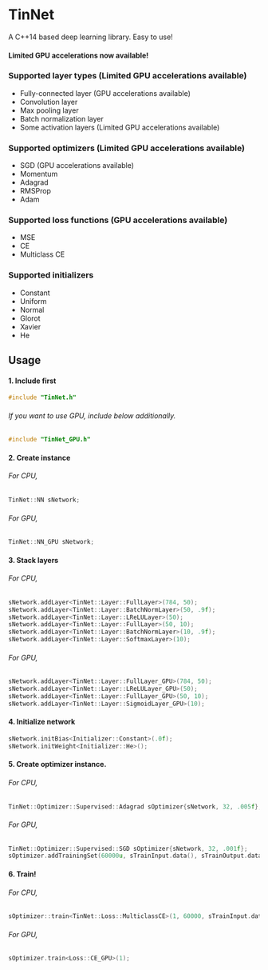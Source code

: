 # TinNet
A C++14 based deep learning library. Easy to use!

#### Limited GPU accelerations now available!

### Supported layer types (Limited GPU accelerations available)
* Fully-connected layer (GPU accelerations available)
* Convolution layer
* Max pooling layer
* Batch normalization layer
* Some activation layers (Limited GPU accelerations available)

### Supported optimizers (Limited GPU accelerations available)
* SGD (GPU accelerations available)
* Momentum
* Adagrad
* RMSProp
* Adam

### Supported loss functions (GPU accelerations available)
* MSE
* CE
* Multiclass CE

### Supported initializers
* Constant
* Uniform
* Normal
* Glorot
* Xavier
* He

## Usage
#### 1. Include first
```cpp
#include "TinNet.h"
```
###### If you want to use GPU, include below additionally.
```cpp
#include "TinNet_GPU.h"
```

#### 2. Create instance
###### For CPU,
```cpp
TinNet::NN sNetwork;
```
###### For GPU,
```cpp
TinNet::NN_GPU sNetwork;
```

#### 3. Stack layers
###### For CPU,
```cpp
sNetwork.addLayer<TinNet::Layer::FullLayer>(784, 50);
sNetwork.addLayer<TinNet::Layer::BatchNormLayer>(50, .9f);
sNetwork.addLayer<TinNet::Layer::LReLULayer>(50);
sNetwork.addLayer<TinNet::Layer::FullLayer>(50, 10);
sNetwork.addLayer<TinNet::Layer::BatchNormLayer>(10, .9f);
sNetwork.addLayer<TinNet::Layer::SoftmaxLayer>(10);
```
###### For GPU,
```cpp
sNetwork.addLayer<TinNet::Layer::FullLayer_GPU>(784, 50);
sNetwork.addLayer<TinNet::Layer::LReLULayer_GPU>(50);
sNetwork.addLayer<TinNet::Layer::FullLayer_GPU>(50, 10);
sNetwork.addLayer<TinNet::Layer::SigmoidLayer_GPU>(10);
```

#### 4. Initialize network
```cpp
sNetwork.initBias<Initializer::Constant>(.0f);
sNetwork.initWeight<Initializer::He>();
```

#### 5. Create optimizer instance.
###### For CPU,
```cpp
TinNet::Optimizer::Supervised::Adagrad sOptimizer{sNetwork, 32, .005f};  //Reference of a NN instance, batch size, learning late.
```
###### For GPU,
```cpp
TinNet::Optimizer::Supervised::SGD sOptimizer{sNetwork, 32, .001f};
sOptimizer.addTrainingSet(60000u, sTrainInput.data(), sTrainOutput.data());
```

#### 6. Train!
###### For CPU,
```cpp
sOptimizer::train<TinNet::Loss::MulticlassCE>(1, 60000, sTrainInput.data(), sTrainOutput.data());  //Epoch count, training set size, pointer of input vector, pointer of desired output vector.
```
###### For GPU,
```cpp
sOptimizer.train<Loss::CE_GPU>(1);
```
